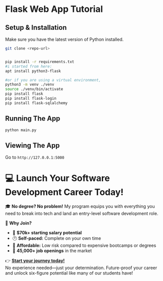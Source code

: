 # Flask Web App Tutorial

## Setup & Installation

Make sure you have the latest version of Python installed.

```bash
git clone <repo-url>
```

```bash

pip install -r requirements.txt
#i started from here:
apt install python3-flask

#or if you are using a virtual environment,
python3 -m venv ./venv
source ./venv/bin/activate
pip install flask
pip install flask-login
pip install flask-sqlalchemy 
```

## Running The App

```bash
python main.py
```

## Viewing The App

Go to `http://127.0.0.1:5000`


# 💻 Launch Your Software Development Career Today!  

🎓 **No degree? No problem!** My program equips you with everything you need to break into tech and land an entry-level software development role.  

🚀 **Why Join?**  
- 💼 **$70k+ starting salary potential**  
- 🕐 **Self-paced:** Complete on your own time  
- 🤑 **Affordable:** Low risk compared to expensive bootcamps or degrees
- 🎯 **45,000+ job openings** in the market  

👉 **[Start your journey today!](https://techwithtim.net/dev)**  
No experience needed—just your determination. Future-proof your career and unlock six-figure potential like many of our students have!  
